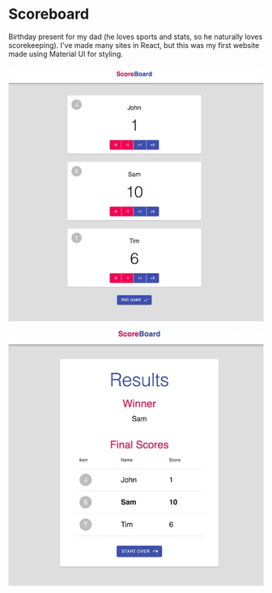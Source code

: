 # Scoreboard

Birthday present for my dad (he loves sports and stats, so he naturally loves scorekeeping). I've made many sites in React, but this was my first website made using Material UI for styling.

![Demo Screenshot 1](./README-demo-screenshot-1.webp)

![Demo Screenshot 2](./README-demo-screenshot-2.webp)

